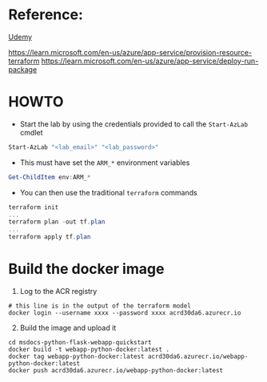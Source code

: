 # Reference:

[Udemy](https://capgemini.udemy.com/course/azure-certification-az-900-azure-fundamentals/learn/lecture/26525500#overview)

https://learn.microsoft.com/en-us/azure/app-service/provision-resource-terraform
https://learn.microsoft.com/en-us/azure/app-service/deploy-run-package

# HOWTO

* Start the lab by using the credentials provided to call the `Start-AzLab` cmdlet

```powershell
Start-AzLab "<lab_email>" "<lab_password>"
```

* This must have set the `ARM_*` environment variables

```powershell
Get-ChildItem env:ARM_*
```

* You can then use the traditional `terraform` commands

```powershell
terraform init 
...
terraform plan -out tf.plan
...
terraform apply tf.plan
```

# Build the docker image

1. Log to the ACR registry

```shell
# this line is in the output of the terraform model
docker login --username xxxx --password xxxx acrd30da6.azurecr.io
```

2. Build the image and upload it

```shell
cd msdocs-python-flask-webapp-quickstart
docker build -t webapp-python-docker:latest .
docker tag webapp-python-docker:latest acrd30da6.azurecr.io/webapp-python-docker:latest
docker push acrd30da6.azurecr.io/webapp-python-docker:latest
```

